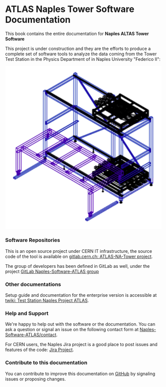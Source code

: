 # ATLAS Naples Tower Software Documentation

This book contains the entire documentation for **Naples ALTAS Tower Software**

This project is under construction and they are the efforts to produce a complete set of software tools to analyze the data coming from the Tower Test Station in the Physics Department of in Naples University "Federico II":


![Tower Cover](assets/tower_cover.png)

### Software Repositories

This is an open source project under CERN IT infrastructure, the source code of the tool is available on [gitlab.cern.ch: ATLAS-NA-Tower project](https://gitlab.cern.ch/arturos/ATLAS-NA-Tower).

The group of developers has been defined in GitLab as well, under the project [GitLab Naples-Software-ATLAS group](https://gitlab.cern.ch/groups/Naples-Software-ATLAS)

### Other documentations

Setup guide and documentation for the enterprise version is accessible at [twiki: Test Station Naples Project ATLAS](https://twiki.cern.ch/twiki/bin/view/Main/TestStationNaplesProjectATLAS).

### Help and Support

We're happy to help out with the software or the documentation. You can ask a question or signal an issue on the following contact form at [Naples-Software-ATLAS/contact](https://www.gitbook.com/contact).

For CERN users, the Naples Jira project is a good place to post issues and features of the code: [Jira Project](https://its.cern.ch/jira/browse/ATLASNA).

### Contribute to this documentation

You can contribute to improve this documentation on [GitHub](https://github.com/artfisica/documentation) by signaling issues or proposing changes.

